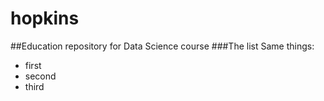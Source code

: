 # hopkins
##Education repository for Data Science course
###The list
Same things:
* first
* second
* third
